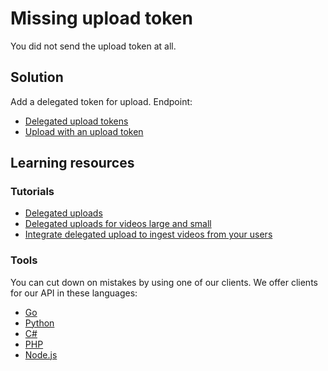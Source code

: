 Missing upload token
====================

You did not send the upload token at all.

## Solution

Add a delegated token for upload. Endpoint:

- [Delegated upload tokens](/reference/api/Upload-Tokens#generate-an-upload-token)
- [Upload with an upload token](/reference/api/Videos#upload-with-an-delegated-upload-token)

## Learning resources

### Tutorials

- [Delegated uploads](https://api.video/blog/tutorials/delegated-uploads)
- [Delegated uploads for videos large and small](https://api.video/blog/tutorials/delegated-uploads-for-videos-large-and-small-python)
- [Integrate delegated upload to ingest videos from your users](/reference/api/Videos#upload-with-an-delegated-upload-token)

### Tools

You can cut down on mistakes by using one of our clients. We offer clients for our API in these languages:

- [Go](https://github.com/apivideo/api.video-go-client)
- [Python](https://github.com/apivideo/api.video-python-client)
- [C#](https://github.com/apivideo/api.video-csharp-client)
- [PHP](https://github.com/apivideo/api.video-php-client)
- [Node.js](https://github.com/apivideo/api.video-nodejs-client)
